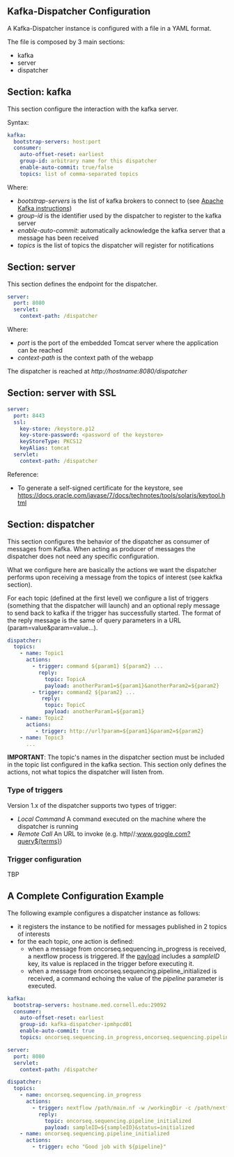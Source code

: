 Kafka-Dispatcher Configuration
--
A Kafka-Dispatcher instance is configured with a file in a YAML format. 

The file is composed by 3 main sections:

* kafka
* server
* dispatcher

## Section: kafka
This section configure the interaction with the kafka server.

Syntax: 
```yaml
kafka:
  bootstrap-servers: host:port
  consumer:
    auto-offset-reset: earliest
    group-id: arbitrary name for this dispatcher
    enable-auto-commit: true/false
    topics: list of comma-separated topics
```
Where:
* _bootstrap-servers_ is the list of kafka brokers to connect to (see [Apache Kafka instructions](APACHE_KAFKA.md))
* _group-id_ is the identifier used by the dispatcher to register to the kafka server
* _enable-auto-commit_: automatically acknowledge the kafka server that a message has been received 
* _topics_ is the list of topics the dispatcher will register for notifications

 
## Section: server
This section defines the endpoint for the dispatcher.

```yml
server:
  port: 8080
  servlet:
    context-path: /dispatcher
```
Where:

* _port_ is the port of the embedded Tomcat server where the application can be reached
* _context-path_ is the context path of the webapp

The dispatcher is reached at _http://hostname:8080/dispatcher_

## Section: server with SSL
```yml
server:
  port: 8443
  ssl:
    key-store: /keystore.p12
    key-store-password: <password of the keystore>
    keyStoreType: PKCS12
    keyAlias: tomcat
  servlet:
    context-path: /dispatcher
```
Reference: 
* To generate a self-signed certificate for the keystore, see https://docs.oracle.com/javase/7/docs/technotes/tools/solaris/keytool.html

## Section: dispatcher
This section configures the behavior of the dispatcher as consumer of messages from Kafka. When acting as producer of messages the dispatcher does not need any specific configuration.

What we configure here are basically the actions we want the dispatcher performs upon receiving a message from the topics of interest (see kakfka section).

For each topic (defined at the first level) we configure a list of triggers (something that the dispatcher will launch) and an optional reply message to send back to kafka if the trigger has successfully started. The format of the reply message is the same of query parameters in a URL (param=value&param=value...).


```yaml
dispatcher:
  topics:
    - name: Topic1
      actions:
        - trigger: command ${param1} ${param2} ... 
          reply:
            topic: TopicA
            payload: anotherParam1=${param1}&anotherParam2=${param2}
        - trigger: command2 ${param2} ... 
           reply:
            topic: TopicC
            payload: anotherParam1=${param1}
    - name: Topic2
      actions:
         - trigger: http://url?param=${param1}&param2=${param2}                     
    - name: Topic3
      ...
```

**IMPORTANT**: The topic's names in the dispatcher section must be included in the topic list configured in the kafka section. This section only defines the actions, not what topics the dispatcher will listen from.

### Type of triggers
Version 1.x of the dispatcher supports two types of trigger:
* _Local Command_ A command executed on the machine where the dispatcher is running
* _Remote Call_ An URL to invoke (e.g. http//:www.google.com?query${terms})

### Trigger configuration

TBP

## A Complete Configuration Example
The following example configures a dispatcher instance as follows:

* it registers the instance to be notified for messages published in 2 topics of interests 
* for the each topic, one action is defined:
  * when a message from oncorseq.sequencing.in_progress is received, a nextflow process is triggered. If the [payload](PAYLOAD.md) includes a _sampleID_ key, its value is replaced in the trigger before executing it. 
  * when a message from oncorseq.sequencing.pipeline_initialized is received, a command echoing the value of the _pipeline_ parameter is executed.

```yaml
kafka:
  bootstrap-servers: hostname.med.cornell.edu:29092
  consumer:
    auto-offset-reset: earliest
    group-id: kafka-dispatcher-ipmhpcd01
    enable-auto-commit: true
    topics: oncorseq.sequencing.in_progress,oncorseq.sequencing.pipeline_initialized

server:
  port: 8080
  servlet:
    context-path: /dispatcher

dispatcher:
  topics:
    - name: oncorseq.sequencing.in_progress
      actions:
        - trigger: nextflow /path/main.nf -w /workingDir -c /path/nextflow-manuele.config --sampleID ${sampleID} --dispatcherURL http://localhost:8080/dispatcher/ --resourceDir /path    
          reply:
            topic: oncorseq.sequencing.pipeline_initialized
            payload: sampleID=${sampleID}&status=initialized
    - name: oncorseq.sequencing.pipeline_initialized
      actions:
        - trigger: echo "Good job with ${pipeline}"
```